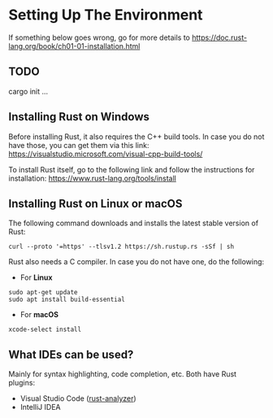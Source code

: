 # Setting Up The Environment

If something below goes wrong, go for more details to <https://doc.rust-lang.org/book/ch01-01-installation.html>

## TODO
cargo init ...

## Installing Rust on Windows

Before installing Rust, it also requires the C++ build tools. In case you do not have those, you can get them via this link: <https://visualstudio.microsoft.com/visual-cpp-build-tools/>

To install Rust itself, go to the following link and follow the instructions for installation: <https://www.rust-lang.org/tools/install>

## Installing Rust on Linux or macOS
The following command downloads and installs the latest stable version of Rust:
```shell
curl --proto '=https' --tlsv1.2 https://sh.rustup.rs -sSf | sh
```
Rust also needs a C compiler. In case you do not have one, do the following:
* For **Linux**
```shell
sudo apt-get update
sudo apt install build-essential
```
* For **macOS**
```shell
xcode-select install
```

## What IDEs can be used?
Mainly for syntax highlighting, code completion, etc. Both have Rust plugins:
* Visual Studio Code ([rust-analyzer](https://marketplace.visualstudio.com/items?itemName=rust-lang.rust-analyzer))
* IntelliJ IDEA
